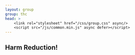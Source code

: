 ```yaml
---
layout: group
group: thc
head: >
    <link rel="stylesheet" href="/css/group.css" async/>
    <script src="/js/common.min.js" async defer></script>
---
```


## Harm Reduction!
